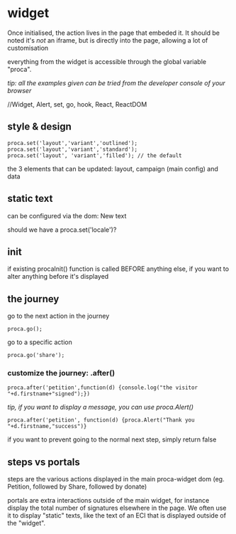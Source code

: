 # widget

Once initialised, the action lives in the page that embeded it. It should be noted it's _not_ an iframe, but is directly into the page, allowing a lot of customisation

everything from the widget is accessible through the global variable "proca".

_tip: all the examples given can be tried from the developer console of your browser_

//Widget, Alert, set, go, hook, React, ReactDOM

## style & design

    proca.set('layout','variant','outlined');
    proca.set('layout','variant','standard');
    proca.set('layout', 'variant','filled'); // the default

the 3 elements that can be updated: layout, campaign (main config) and data

## static text

can be configured via the dom: <span class="proca-text {key of the locale}">New text</span>

should we have a proca.set('locale')?

## init

if existing procaInit() function is called BEFORE anything else, if you want to alter anything before it's displayed

## the journey

go to the next action in the journey

    proca.go();

go to a specific action

    proca.go('share');

### customize the journey: .after()

    proca.after('petition',function(d) {console.log("the visitor "+d.firstname+"signed");})

_tip, if you want to display a message, you can use proca.Alert()_

    proca.after('petition', function(d) {proca.Alert("Thank you "+d.firstname,"success")}

if you want to prevent going to the normal next step, simply return false

## steps vs portals

steps are the various actions displayed in the main proca-widget dom (eg. Petition, followed by Share, followed by donate)

portals are extra interactions outside of the main widget, for instance display the total number of signatures elsewhere in the page. We often use it to display "static" texts, like the text of an ECI that is displayed outside of the "widget".
